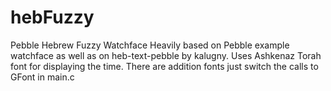 # hebFuzzy
Pebble Hebrew Fuzzy Watchface
Heavily based on Pebble example watchface as well as on heb-text-pebble by kalugny.
Uses Ashkenaz Torah font for displaying the time. 
There are addition fonts just switch the calls to GFont in main.c
